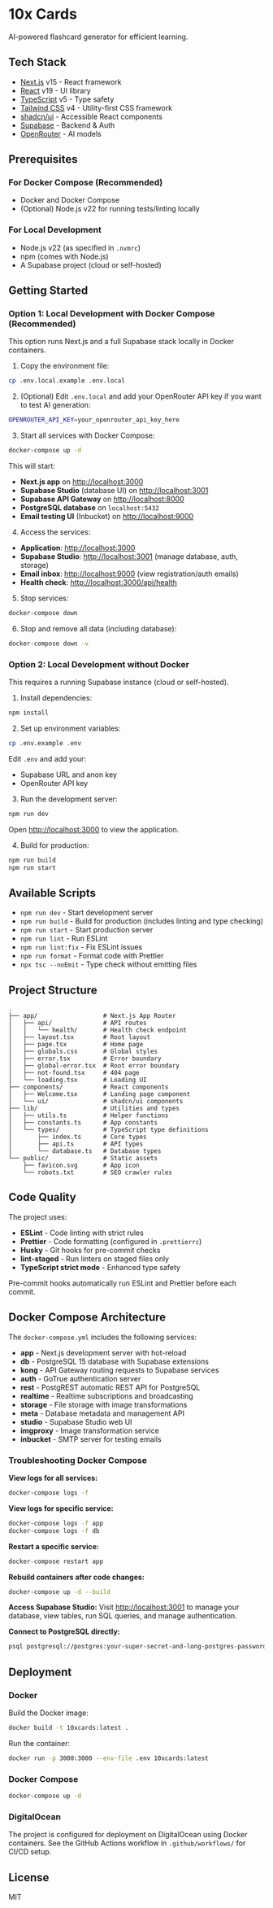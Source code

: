 # 10x Cards

AI-powered flashcard generator for efficient learning.

## Tech Stack

- [Next.js](https://nextjs.org/) v15 - React framework
- [React](https://react.dev/) v19 - UI library
- [TypeScript](https://www.typescriptlang.org/) v5 - Type safety
- [Tailwind CSS](https://tailwindcss.com/) v4 - Utility-first CSS framework
- [shadcn/ui](https://ui.shadcn.com/) - Accessible React components
- [Supabase](https://supabase.com/) - Backend & Auth
- [OpenRouter](https://openrouter.ai/) - AI models

## Prerequisites

### For Docker Compose (Recommended)

- Docker and Docker Compose
- (Optional) Node.js v22 for running tests/linting locally

### For Local Development

- Node.js v22 (as specified in `.nvmrc`)
- npm (comes with Node.js)
- A Supabase project (cloud or self-hosted)

## Getting Started

### Option 1: Local Development with Docker Compose (Recommended)

This option runs Next.js and a full Supabase stack locally in Docker containers.

1. Copy the environment file:

```bash
cp .env.local.example .env.local
```

2. (Optional) Edit `.env.local` and add your OpenRouter API key if you want to test AI generation:

```bash
OPENROUTER_API_KEY=your_openrouter_api_key_here
```

3. Start all services with Docker Compose:

```bash
docker-compose up -d
```

This will start:

- **Next.js app** on [http://localhost:3000](http://localhost:3000)
- **Supabase Studio** (database UI) on [http://localhost:3001](http://localhost:3001)
- **Supabase API Gateway** on [http://localhost:8000](http://localhost:8000)
- **PostgreSQL database** on `localhost:5432`
- **Email testing UI** (Inbucket) on [http://localhost:9000](http://localhost:9000)

4. Access the services:

- **Application**: [http://localhost:3000](http://localhost:3000)
- **Supabase Studio**: [http://localhost:3001](http://localhost:3001) (manage database, auth, storage)
- **Email inbox**: [http://localhost:9000](http://localhost:9000) (view registration/auth emails)
- **Health check**: [http://localhost:3000/api/health](http://localhost:3000/api/health)

5. Stop services:

```bash
docker-compose down
```

6. Stop and remove all data (including database):

```bash
docker-compose down -v
```

### Option 2: Local Development without Docker

This requires a running Supabase instance (cloud or self-hosted).

1. Install dependencies:

```bash
npm install
```

2. Set up environment variables:

```bash
cp .env.example .env
```

Edit `.env` and add your:

- Supabase URL and anon key
- OpenRouter API key

3. Run the development server:

```bash
npm run dev
```

Open [http://localhost:3000](http://localhost:3000) to view the application.

4. Build for production:

```bash
npm run build
npm run start
```

## Available Scripts

- `npm run dev` - Start development server
- `npm run build` - Build for production (includes linting and type checking)
- `npm run start` - Start production server
- `npm run lint` - Run ESLint
- `npm run lint:fix` - Fix ESLint issues
- `npm run format` - Format code with Prettier
- `npx tsc --noEmit` - Type check without emitting files

## Project Structure

```
.
├── app/                  # Next.js App Router
│   ├── api/              # API routes
│   │   └── health/       # Health check endpoint
│   ├── layout.tsx        # Root layout
│   ├── page.tsx          # Home page
│   ├── globals.css       # Global styles
│   ├── error.tsx         # Error boundary
│   ├── global-error.tsx  # Root error boundary
│   ├── not-found.tsx     # 404 page
│   └── loading.tsx       # Loading UI
├── components/           # React components
│   ├── Welcome.tsx       # Landing page component
│   └── ui/               # shadcn/ui components
├── lib/                  # Utilities and types
│   ├── utils.ts          # Helper functions
│   ├── constants.ts      # App constants
│   └── types/            # TypeScript type definitions
│       ├── index.ts      # Core types
│       ├── api.ts        # API types
│       └── database.ts   # Database types
└── public/               # Static assets
    ├── favicon.svg       # App icon
    └── robots.txt        # SEO crawler rules
```

## Code Quality

The project uses:

- **ESLint** - Code linting with strict rules
- **Prettier** - Code formatting (configured in `.prettierrc`)
- **Husky** - Git hooks for pre-commit checks
- **lint-staged** - Run linters on staged files only
- **TypeScript strict mode** - Enhanced type safety

Pre-commit hooks automatically run ESLint and Prettier before each commit.

## Docker Compose Architecture

The `docker-compose.yml` includes the following services:

- **app** - Next.js development server with hot-reload
- **db** - PostgreSQL 15 database with Supabase extensions
- **kong** - API Gateway routing requests to Supabase services
- **auth** - GoTrue authentication server
- **rest** - PostgREST automatic REST API for PostgreSQL
- **realtime** - Realtime subscriptions and broadcasting
- **storage** - File storage with image transformations
- **meta** - Database metadata and management API
- **studio** - Supabase Studio web UI
- **imgproxy** - Image transformation service
- **inbucket** - SMTP server for testing emails

### Troubleshooting Docker Compose

**View logs for all services:**

```bash
docker-compose logs -f
```

**View logs for specific service:**

```bash
docker-compose logs -f app
docker-compose logs -f db
```

**Restart a specific service:**

```bash
docker-compose restart app
```

**Rebuild containers after code changes:**

```bash
docker-compose up -d --build
```

**Access Supabase Studio:**
Visit [http://localhost:3001](http://localhost:3001) to manage your database, view tables, run SQL queries, and manage authentication.

**Connect to PostgreSQL directly:**

```bash
psql postgresql://postgres:your-super-secret-and-long-postgres-password@localhost:5432/postgres
```

## Deployment

### Docker

Build the Docker image:

```bash
docker build -t 10xcards:latest .
```

Run the container:

```bash
docker run -p 3000:3000 --env-file .env 10xcards:latest
```

### Docker Compose

```bash
docker-compose up -d
```

### DigitalOcean

The project is configured for deployment on DigitalOcean using Docker containers. See the GitHub Actions workflow in `.github/workflows/` for CI/CD setup.

## License

MIT
